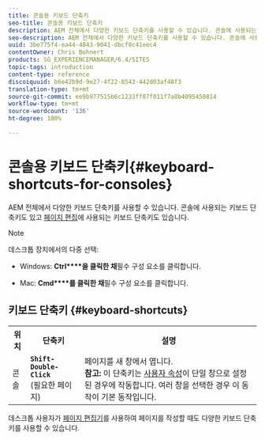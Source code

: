 ```yaml
---
title: 콘솔용 키보드 단축키
seo-title: 콘솔용 키보드 단축키
description: AEM 전체에서 다양한 키보드 단축키를 사용할 수 있습니다. 콘솔에 사용되는 키보드 단축키도 있고 페이지 편집에 사용되는 키보드 단축키도 있습니다.
seo-description: AEM 전체에서 다양한 키보드 단축키를 사용할 수 있습니다. 콘솔에 사용되는 키보드 단축키도 있고 페이지 편집에 사용되는 키보드 단축키도 있습니다.
uuid: 3be775f4-ea44-4843-9041-dbcf0c41eec4
contentOwner: Chris Bohnert
products: SG_EXPERIENCEMANAGER/6.4/SITES
topic-tags: introduction
content-type: reference
discoiquuid: b6e42b9d-9e27-4f22-8543-442d03af48f3
translation-type: tm+mt
source-git-commit: ee9b977515b6c1233ff87f011f7a8b4095450814
workflow-type: tm+mt
source-wordcount: '136'
ht-degree: 100%

---
```



# 콘솔용 키보드 단축키{#keyboard-shortcuts-for-consoles}

AEM 전체에서 다양한 키보드 단축키를 사용할 수 있습니다. 콘솔에 사용되는 키보드 단축키도 있고 [페이지 편집](/help/sites-classic-ui-authoring/classic-page-author-keyboard-shortcuts.md)에 사용되는 키보드 단축키도 있습니다.

>[!NOTE]
>
>데스크톱 장치에서의 다중 선택:
>
>* Windows: **Ctrl****을 클릭한 채**&#x200B;필수 구성 요소를 클릭합니다.
   >
   >
* Mac: **Cmd****를 클릭한 채**&#x200B;필수 구성 요소를 클릭합니다.

>



## 키보드 단축키 {#keyboard-shortcuts}

<table> 
 <tbody> 
  <tr> 
   <th>위치</th> 
   <th>단축키</th> 
   <th>설명</th> 
  </tr> 
  <tr> 
   <td>콘솔</td> 
   <td><strong><code>Shift-Double-Click</code></strong><br /> (필요한 페이지)</td> 
   <td>페이지를 새 창에서 엽니다.<br />
<strong>참고:</strong> 이 단축키는 <a href="/help/sites-classic-ui-authoring/author-env-user-props.md">사용자 속성</a>이 단일 창으로 설정된 경우에 작동합니다. 여러 창을 선택한 경우 이 동작이 기본 동작입니다.</td> 
  </tr> 
 </tbody> 
</table>

데스크톱 사용자가 [페이지 편집기](/help/sites-classic-ui-authoring/classic-page-author-keyboard-shortcuts.md)를 사용하여 페이지를 작성할 때도 다양한 키보드 단축키를 사용할 수 있습니다.
